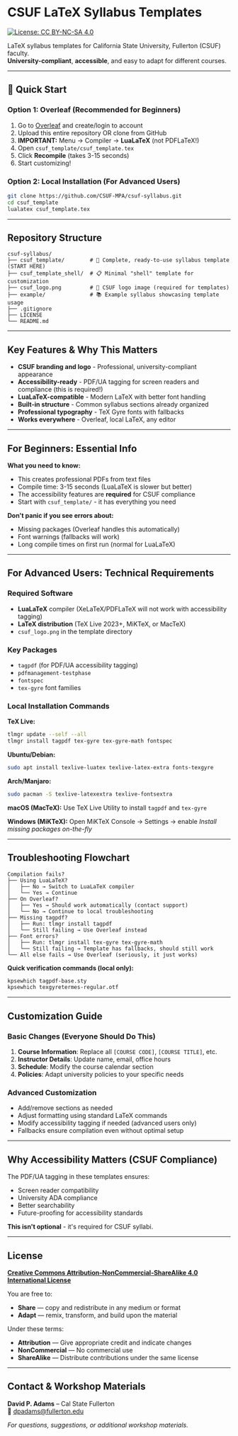 # CSUF LaTeX Syllabus Templates

[![License: CC BY-NC-SA 4.0](https://img.shields.io/badge/License-CC%20BY--NC--SA%204.0-lightgrey.svg)](https://creativecommons.org/licenses/by-nc-sa/4.0/)

LaTeX syllabus templates for California State University, Fullerton (CSUF) faculty.  
**University-compliant**, **accessible**, and easy to adapt for different courses.

---

## 🚀 Quick Start

### Option 1: Overleaf (Recommended for Beginners)
1. Go to [Overleaf](https://www.overleaf.com/) and create/login to account
2. Upload this entire repository OR clone from GitHub
3. **IMPORTANT:** Menu → Compiler → **LuaLaTeX** (not PDFLaTeX!)
4. Open `csuf_template/csuf_template.tex` 
5. Click **Recompile** (takes 3-15 seconds)
6. Start customizing!

### Option 2: Local Installation (For Advanced Users)
```bash
git clone https://github.com/CSUF-MPA/csuf-syllabus.git
cd csuf_template
lualatex csuf_template.tex
```

---

## Repository Structure

```
csuf-syllabus/
├── csuf_template/        # 📄 Complete, ready-to-use syllabus template (START HERE)
├── csuf_template_shell/  # 📋 Minimal "shell" template for customization
├── csuf_logo.png         # 🏫 CSUF logo image (required for templates)
├── example/              # 📚 Example syllabus showcasing template usage
├── .gitignore
├── LICENSE
└── README.md
```

---

## Key Features & Why This Matters

- **CSUF branding and logo** - Professional, university-compliant appearance
- **Accessibility-ready** - PDF/UA tagging for screen readers and compliance (this is required!)
- **LuaLaTeX-compatible** - Modern LaTeX with better font handling
- **Built-in structure** - Common syllabus sections already organized
- **Professional typography** - TeX Gyre fonts with fallbacks
- **Works everywhere** - Overleaf, local LaTeX, any editor

---

## For Beginners: Essential Info

**What you need to know:**
- This creates professional PDFs from text files
- Compile time: 3-15 seconds (LuaLaTeX is slower but better)
- The accessibility features are **required** for CSUF compliance
- Start with `csuf_template/` - it has everything you need

**Don't panic if you see errors about:**
- Missing packages (Overleaf handles this automatically)
- Font warnings (fallbacks will work)
- Long compile times on first run (normal for LuaLaTeX)

---

## For Advanced Users: Technical Requirements

### Required Software
- **LuaLaTeX** compiler (XeLaTeX/PDFLaTeX will not work with accessibility tagging)
- **LaTeX distribution** (TeX Live 2023+, MiKTeX, or MacTeX)
- `csuf_logo.png` in the template directory

### Key Packages
- `tagpdf` (for PDF/UA accessibility tagging)
- `pdfmanagement-testphase`
- `fontspec`
- `tex-gyre` font families

### Local Installation Commands

**TeX Live:**
```bash
tlmgr update --self --all
tlmgr install tagpdf tex-gyre tex-gyre-math fontspec
```

**Ubuntu/Debian:**
```bash
sudo apt install texlive-luatex texlive-latex-extra fonts-texgyre
```

**Arch/Manjaro:**
```bash
sudo pacman -S texlive-latexextra texlive-fontsextra
```

**macOS (MacTeX):** Use TeX Live Utility to install `tagpdf` and `tex-gyre`

**Windows (MiKTeX):** Open MiKTeX Console → Settings → enable *Install missing packages on-the-fly*

---

## Troubleshooting Flowchart

```
Compilation fails?
├── Using LuaLaTeX? 
│   ├── No → Switch to LuaLaTeX compiler
│   └── Yes → Continue
├── On Overleaf?
│   ├── Yes → Should work automatically (contact support)
│   └── No → Continue to local troubleshooting
├── Missing tagpdf?
│   ├── Run: tlmgr install tagpdf
│   └── Still failing → Use Overleaf instead
├── Font errors?
│   ├── Run: tlmgr install tex-gyre tex-gyre-math
│   └── Still failing → Template has fallbacks, should still work
└── All else fails → Use Overleaf (seriously, it just works)
```

**Quick verification commands (local only):**
```bash
kpsewhich tagpdf-base.sty
kpsewhich texgyretermes-regular.otf
```

---

## Customization Guide

### Basic Changes (Everyone Should Do This)
1. **Course Information**: Replace all `[COURSE CODE]`, `[COURSE TITLE]`, etc.
2. **Instructor Details**: Update name, email, office hours
3. **Schedule**: Modify the course calendar section
4. **Policies**: Adapt university policies to your specific needs

### Advanced Customization
- Add/remove sections as needed
- Adjust formatting using standard LaTeX commands
- Modify accessibility tagging if needed (advanced users only)
- Fallbacks ensure compilation even without optimal setup

---

## Why Accessibility Matters (CSUF Compliance)

The PDF/UA tagging in these templates ensures:
- Screen reader compatibility
- University ADA compliance
- Better searchability
- Future-proofing for accessibility standards

**This isn't optional** - it's required for CSUF syllabi.

---

## License

**[Creative Commons Attribution-NonCommercial-ShareAlike 4.0 International License](LICENSE)**

You are free to:
* **Share** — copy and redistribute in any medium or format
* **Adapt** — remix, transform, and build upon the material

Under these terms:
* **Attribution** — Give appropriate credit and indicate changes
* **NonCommercial** — No commercial use
* **ShareAlike** — Distribute contributions under the same license

---

## Contact & Workshop Materials

**David P. Adams** – Cal State Fullerton  
📧 [dpadams@fullerton.edu](mailto:dpadams@fullerton.edu)

*For questions, suggestions, or additional workshop materials.*
